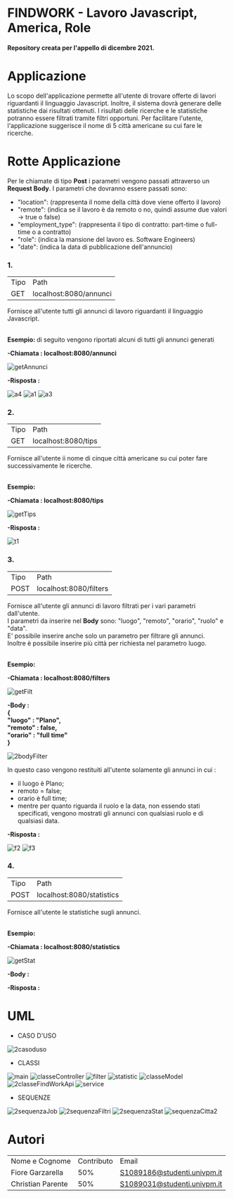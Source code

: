 # FINDWORK - Lavoro Javascript, America, Role  
<h4>Repository creata per l'appello di dicembre 2021.</h4>

# Applicazione

<p>
Lo scopo dell'applicazione permette all'utente di trovare offerte di lavori riguardanti il linguaggio Javascript.              
Inoltre, il sistema dovrà generare delle statistiche dai risultati ottenuti.                     
I risultati delle ricerche e le statistiche potranno essere filtrati tramite filtri opportuni.              
Per facilitare l'utente, l'applicazione suggerisce il nome di 5 città americane su cui fare le ricerche.  

</p>

# Rotte Applicazione

<p>
Per le chiamate di tipo <b>Post</b> i parametri vengono passati attraverso un <b>Request Body</b>.                       
I parametri che dovranno essere passati sono:
<ul>
  <li>"location": (rappresenta il nome della città dove viene offerto il lavoro)</li>

<li>"remote": (indica se il lavoro è da remoto o no, quindi assume due valori -> true o false)</li>

  <li>"employment_type": (rappresenta il tipo di contratto: part-time o full-time o a contratto)</li>

  <li>"role": (indica la mansione del lavoro  es. Software Engineers)</li>
  
  <li>"date": (indica la data di pubblicazione dell'annuncio)</li>
</ul>

<h3>1.</h3>
<table>
  <tr><td>Tipo</td><td>Path</td></tr>
  <tr><td>GET</td><td>localhost:8080/annunci</td></tr>
</table>

Fornisce all'utente tutti gli annunci di lavoro riguardanti il linguaggio Javascript.

<br><b>Esempio: </b> di seguito vengono riportati alcuni di tutti gli annunci generati</br>


<b>-Chiamata : localhost:8080/annunci </b>                   

![getAnnunci](https://user-images.githubusercontent.com/67264863/144684584-120734f6-8c60-4798-a9a6-a7b30f4a2366.png)

<b>-Risposta :</b>

![a4](https://user-images.githubusercontent.com/67264863/144684596-746a003e-99e8-4f43-8caf-c9bec6571192.png)
![a1](https://user-images.githubusercontent.com/67264863/144684597-ad22b6f2-6512-4e15-b148-99894a199f43.png)
![a3](https://user-images.githubusercontent.com/67264863/144684600-156cbca0-a4f0-4a10-8606-0a149b49c80e.png)

<h3>2.</h3>
<table>
  <tr><td>Tipo</td><td>Path</td></tr>
  <tr><td>GET</td><td>localhost:8080/tips</td></tr>
</table>

Fornisce all'utente ii nome di cinque città americane su cui poter fare successivamente le ricerche.

<br><b>Esempio: </b></br>


<b>-Chiamata : localhost:8080/tips </b>    

![getTips](https://user-images.githubusercontent.com/67264863/144685218-82205472-8130-4134-b53b-db166d3dbc31.png)

<b>-Risposta :</b>

![t1](https://user-images.githubusercontent.com/67264863/144685206-e7b5a841-18cd-4c72-bfaa-1956392f8f35.png)

<h3>3.</h3>
<table>
  <tr><td>Tipo</td><td>Path</td></tr>
  <tr><td>POST</td><td>localhost:8080/filters</td></tr>
</table>

Fornisce all'utente gli annunci di lavoro filtrati per i vari parametri dall'utente.
<br>I parametri da inserire nel <b>Body</b> sono: "luogo", "remoto", "orario", "ruolo" e "data".
<br>E' possibile inserire anche solo un parametro per filtrare gli annunci.
<br>Inoltre è possibile inserire più città per richiesta nel parametro luogo.</br>

<br><b>Esempio: </b></br>

<b>-Chiamata : localhost:8080/filters </b>

![getFilt](https://user-images.githubusercontent.com/67264863/144686568-00985ea3-bd53-4dd2-be9c-75ef45eefc29.png)

<b>-Body : <br>{ 
 <br>           "luogo" : "Plano", 
 <br>           "remoto" : false, 
  <br>          "orario" : "full time"
  <br>     } </br>
</b>

![2bodyFilter](https://user-images.githubusercontent.com/67264863/144915557-4c626288-7c5f-450c-9f32-04218308b82d.png)

In questo caso vengono restituiti all'utente solamente gli annunci in cui :
<br>
- il luogo è Plano; 
- remoto = false;
- orario è full time;
- mentre per quanto riguarda il ruolo e la data, non essendo stati specificati, vengono mostrati gli annunci con qualsiasi ruolo e di qualsiasi data. </br>

<b>-Risposta :</b>

![f2](https://user-images.githubusercontent.com/67264863/144686065-be956894-0647-4ee4-85f7-c0f79b751cc3.png)
![f3](https://user-images.githubusercontent.com/67264863/144686067-b9c5c992-b66b-4671-84b6-164dbb420111.png)

<h3>4.</h3>
<table>
  <tr><td>Tipo</td><td>Path</td></tr>
  <tr><td>POST</td><td>localhost:8080/statistics</td></tr>
</table>

Fornisce all'utente le statistiche sugli annunci.

<br><b>Esempio: </b></br>

<b>-Chiamata : localhost:8080/statistics </b>

![getStat](https://user-images.githubusercontent.com/67264863/144911010-a7dc75e2-e72c-474b-a126-2614152c7f31.png)

<b>-Body :</b>


<b>-Risposta :</b>

</p>

# UML

<ul><li>CASO D'USO</li></ul>

![2casoduso](https://user-images.githubusercontent.com/67264863/144909432-6fa5ea00-088a-4f09-8097-2002ceeee190.png)


<ul><li>CLASSI</li></ul>

![main](https://user-images.githubusercontent.com/67264863/144682982-731ac431-a9be-4a72-a16d-db4be3a65c5c.png)
![classeController](https://user-images.githubusercontent.com/67264863/144909603-b51665a9-4fac-4889-8af3-3563ba85c270.png)
![filter](https://user-images.githubusercontent.com/67264863/144683009-61b7558c-4da7-4aa4-934a-95c95f2123a8.png)
![statistic](https://user-images.githubusercontent.com/67264863/144683016-f38e23c2-704e-4349-aa55-0e4a4fa218ce.png)
![classeModel](https://user-images.githubusercontent.com/67264863/144909660-1e43ca2f-ece0-4a37-88d0-31ce8a05ac17.png)
![2classeFindWorkApi](https://user-images.githubusercontent.com/67264863/145054347-050acfa7-b9e7-4960-92db-e611aae7eb32.png)
![service](https://user-images.githubusercontent.com/67264863/144683099-01c0afb1-78fc-4b23-a0b9-02350a315e3f.png)

<ul><li>SEQUENZE</li></ul>

![2sequenzaJob](https://user-images.githubusercontent.com/67264863/145053850-d60f51a1-f227-49c7-82cf-e2368bf4cfdc.png)
![2sequenzaFiltri](https://user-images.githubusercontent.com/67264863/145053878-0b59f4c0-361d-4ed6-b709-edc379c1dcd1.png)
![2sequenzaStat](https://user-images.githubusercontent.com/67264863/145053901-4d2653a1-9969-4fba-a019-8a7507047d05.png)
![sequenzaCitta2](https://user-images.githubusercontent.com/67264863/144910113-61fcc309-e700-427b-a0a8-815d9426ba37.png)

# Autori

<table>
<tr><td>Nome e Cognome</td><td>Contributo</td><td>Email</td></tr>
<tr><td>Fiore Garzarella</td><td>50%</td><td><a href="S1089186@studenti.univpm.it">S1089186@studenti.univpm.it</a></td></tr>
<tr><td>Christian Parente</td><td>50%</td><td><a href="S1089031@studenti.univpm.it">S1089031@studenti.univpm.it</a></td></tr>
</table>

